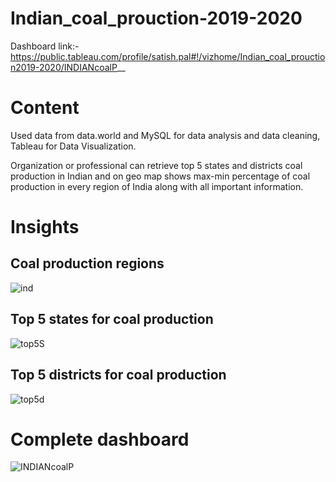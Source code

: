 # Indian_coal_prouction-2019-2020
Dashboard link:-https://public.tableau.com/profile/satish.pal#!/vizhome/Indian_coal_prouction2019-2020/INDIANcoalP__ 
# Content
Used data from data.world and MySQL for data analysis and data cleaning, Tableau for Data Visualization. 

Organization or professional can retrieve top 5 states and districts coal production in Indian and on geo map shows max-min percentage of coal production in every region of India along with all important information. 
# Insights 
## Coal production regions 
![ind](https://user-images.githubusercontent.com/40235789/141693130-32e3c61a-535c-4cae-9889-682dbd32f567.png)
## Top 5 states for coal production
![top5S](https://user-images.githubusercontent.com/40235789/141693178-c68c55fa-9b8f-4b59-bb04-b8c7d9be21e4.png)
## Top 5 districts for coal production
![top5d](https://user-images.githubusercontent.com/40235789/141693205-cfed696a-c23b-47d0-9531-1f6271fbe525.png)
# Complete dashboard
![INDIANcoalP](https://user-images.githubusercontent.com/40235789/141693236-b4cea01d-d21a-4674-906a-d1840c0021c2.png)
